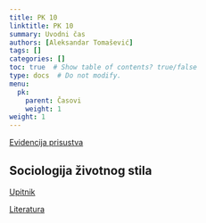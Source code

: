 ```yaml
---
title: PK 10
linktitle: PK 10
summary: Uvodni čas
authors: [Aleksandar Tomašević]
tags: []
categories: []
toc: true  # Show table of contents? true/false
type: docs  # Do not modify.
menu:
  pk:
    parent: Časovi
    weight: 1
weight: 1
---
```


[Evidencija prisustva](https://forms.gle/2zEMDkcSQNCB1pGz6)

## Sociologija životnog stila

[Upitnik](https://forms.gle/fdHreV7BbKJ4upqN6)

[Literatura](/files/pk-szs.pdf)